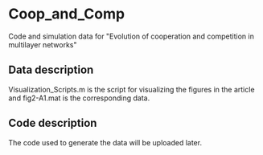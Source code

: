 # Coop_and_Comp
Code and simulation data for "Evolution of cooperation and competition in multilayer networks"

## Data description
Visualization_Scripts.m is the script for visualizing the figures in the article and fig2-A1.mat is the corresponding data.

## Code description
The code used to generate the data will be uploaded later.
